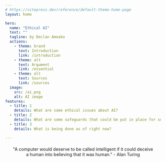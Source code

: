 ```yaml
---
# https://vitepress.dev/reference/default-theme-home-page
layout: home

hero:
  name: "Ethical AI"
  text: ""
  tagline: by Declan Amoako
  actions:
    - theme: brand
      text: Introduction
      link: /introduction
    - theme: alt
      text: Argument
      link: /essential
    - theme: alt
      text: Sources
      link: /sources
  image:
    src: /ai.png
    alt: AI image
features:
  - title: 1
    details: What are some ethical issues about AI?
  - title: 2
    details: What are some safeguards that could be put in place for such technology?
  - title: 3
    details: What is being done as of right now?

---
```

<p style="text-align: center; margin: 20px;">"A computer would deserve to be called intelligent if it could deceive a human into believing that it was human." - Alan Turing</p>
